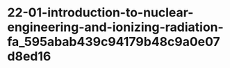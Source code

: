 # 22-01-introduction-to-nuclear-engineering-and-ionizing-radiation-fa_595abab439c94179b48c9a0e07d8ed16